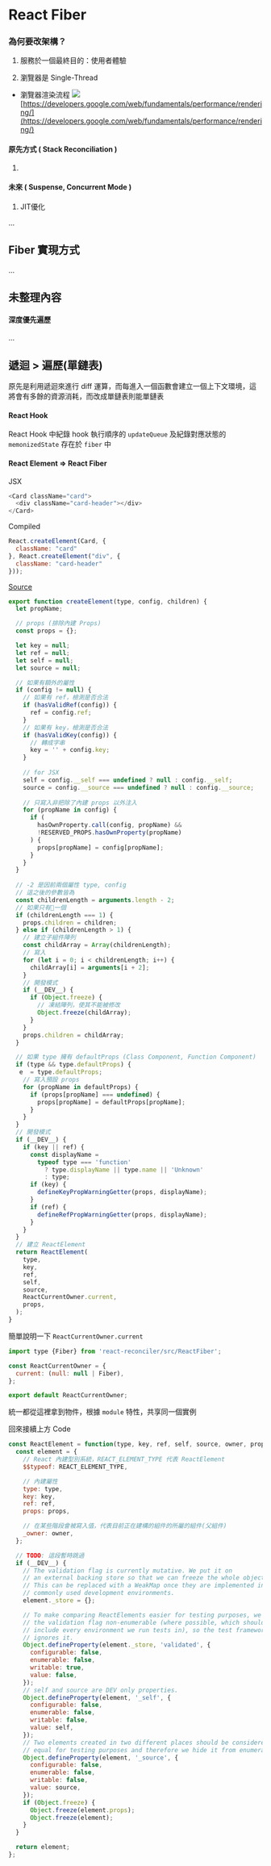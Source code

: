 
# React Fiber

### 為何要改架構？
1. 服務於一個最終目的：使用者體驗

3. 瀏覽器是 Single-Thread
- 瀏覽器渲染流程
![](https://miro.medium.com/max/2186/0*_qpgAjv7U3Q3X6k1.jpg)[https://developers.google.com/web/fundamentals/performance/rendering/](https://developers.google.com/web/fundamentals/performance/rendering/)

#### 原先方式 ( Stack Reconciliation )
1. 
#### 未來 ( Suspense, Concurrent Mode )
1. JIT優化

...

## Fiber 實現方式
...
## 未整理內容

#### 深度優先遍歷
...

## 遞迴 > 遍歷(單鏈表)
原先是利用遞迴來進行 diff 運算，而每進入一個函數會建立一個上下文環境，這將會有多餘的資源消耗，而改成單鏈表則能單鏈表

#### React Hook
React Hook 中紀錄 hook 執行順序的 `updateQueue` 及紀錄對應狀態的 `memonizedState` 存在於 `fiber` 中

#### React Element => React Fiber
JSX
```javascript
<Card className="card">
  <div className="card-header"></div>
</Card>
```
Compiled
```javascript
React.createElement(Card, {
  className: "card"
}, React.createElement("div", {
  className: "card-header"
}));
```
[Source](https://github.com/facebook/react/blob/master/packages/react/src/ReactElement.js#L316)

```javascript
export function createElement(type, config, children) {
  let propName;

  // props (排除內建 Props)
  const props = {};

  let key = null;
  let ref = null;
  let self = null;
  let source = null;

  // 如果有額外的屬性
  if (config != null) {
    // 如果有 ref，檢測是否合法
    if (hasValidRef(config)) {
      ref = config.ref;
    }
    // 如果有 key，檢測是否合法
    if (hasValidKey(config)) {
	  // 轉成字串
      key = '' + config.key;
    }
	
	// for JSX
    self = config.__self === undefined ? null : config.__self;
    source = config.__source === undefined ? null : config.__source;
    
    // 只寫入非把除了內建 props 以外注入
    for (propName in config) {
      if (
        hasOwnProperty.call(config, propName) &&
        !RESERVED_PROPS.hasOwnProperty(propName)
      ) {
        props[propName] = config[propName];
      }
    }
  }
  
  // -2 是因前兩個屬性 type, config
  // 這之後的參數皆為
  const childrenLength = arguments.length - 2;
  // 如果只有一個
  if (childrenLength === 1) {
    props.children = children;
  } else if (childrenLength > 1) {
    // 建立子組件陣列
    const childArray = Array(childrenLength);
    // 寫入
    for (let i = 0; i < childrenLength; i++) {
      childArray[i] = arguments[i + 2];
    }
	// 開發模式
    if (__DEV__) {
      if (Object.freeze) {
        // 凍結陣列，使其不能被修改
        Object.freeze(childArray);
      }
    }
    props.children = childArray;
  }

  // 如果 type 擁有 defaultProps (Class Component, Function Component)
  if (type && type.defaultProps) {
   e  = type.defaultProps;
    // 寫入預設 props
    for (propName in defaultProps) {
      if (props[propName] === undefined) {
        props[propName] = defaultProps[propName];
      }
    }
  }
  // 開發模式
  if (__DEV__) {
    if (key || ref) {
      const displayName =
        typeof type === 'function'
          ? type.displayName || type.name || 'Unknown'
          : type;
      if (key) {
        defineKeyPropWarningGetter(props, displayName);
      }
      if (ref) {
        defineRefPropWarningGetter(props, displayName);
      }
    }
  }
  // 建立 ReactElement
  return ReactElement(
    type,
    key,
    ref,
    self,
    source,
    ReactCurrentOwner.current,
    props,
  );
}
```
簡單說明一下 `ReactCurrentOwner.current`

```javascript
import type {Fiber} from 'react-reconciler/src/ReactFiber';

const ReactCurrentOwner = {
  current: (null: null | Fiber),
};

export default ReactCurrentOwner;
```
統一都從這裡拿到物件，根據 `module` 特性，共享同一個實例

回來接續上方 Code
```javascript
const ReactElement = function(type, key, ref, self, source, owner, props) {
  const element = {
    // React 內建型別系統，REACT_ELEMENT_TYPE 代表 ReactElement
    $$typeof: REACT_ELEMENT_TYPE,

	// 內建屬性
    type: type,
    key: key,
    ref: ref,
    props: props,

    // 在某些階段會被寫入值，代表目前正在建構的組件的所屬的組件(父組件)
    _owner: owner,
  };

  // TODO: 這段暫時跳過
  if (__DEV__) {
    // The validation flag is currently mutative. We put it on
    // an external backing store so that we can freeze the whole object.
    // This can be replaced with a WeakMap once they are implemented in
    // commonly used development environments.
    element._store = {};

    // To make comparing ReactElements easier for testing purposes, we make
    // the validation flag non-enumerable (where possible, which should
    // include every environment we run tests in), so the test framework
    // ignores it.
    Object.defineProperty(element._store, 'validated', {
      configurable: false,
      enumerable: false,
      writable: true,
      value: false,
    });
    // self and source are DEV only properties.
    Object.defineProperty(element, '_self', {
      configurable: false,
      enumerable: false,
      writable: false,
      value: self,
    });
    // Two elements created in two different places should be considered
    // equal for testing purposes and therefore we hide it from enumeration.
    Object.defineProperty(element, '_source', {
      configurable: false,
      enumerable: false,
      writable: false,
      value: source,
    });
    if (Object.freeze) {
      Object.freeze(element.props);
      Object.freeze(element);
    }
  }

  return element;
};
```
<!--stackedit_data:
eyJoaXN0b3J5IjpbMTQyNzgzNzI0MSwxMDIwOTYxNDI3LDExOD
g0OTYzMDMsLTE1NTU4NjIyNDksOTc2NTA4MzM4LC0xMzIyODYx
MDAsNTg5NTU2NzY4LC0xODU4MTQwMDM4LC0xMTAyOTk0MDM2LC
04MTkwMDc4NDQsMTI0NTA3NTgyOCwxMzQ3NjU0MTkwLDIwNzk5
MTIwNzQsLTEyMDQ1MDY0ODcsLTE1OTE5Mzk0MjldfQ==
-->